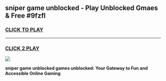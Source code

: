 
## sniper game unblocked - Play Unblocked Gmaes & Free #9fzfl
<h3>
<a href="https://news.freeplayer.one?title=sniper_game_unblocked&ref=03M">CLICK TO PLAY</a></h3>
<hr>

<h3>
<a href="https://news.freeplayer.one?title=sniper_game_unblocked&ref=03M">CLICK 2 PLAY</a>
  
</h3>

<a href="https://news.freeplayer.one?title=sniper_game_unblocked&ref=03M"><img src="https://clearcache.store/games.png"></a>


**sniper game unblocked games unblocked: Your Gateway to Fun and Accessible Online Gaming**
